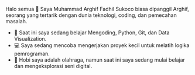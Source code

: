 Halo semua 👋
Saya Muhammad Arghif Fadhil Sukoco biasa dipanggil Arghif, seorang yang tertarik dengan dunia teknologi, coding, dan pemecahan masalah.  

- 🌱 Saat ini saya sedang belajar Mengoding, Python, Git, dan Data Visualization.  
- 💻 Saya sedang mencoba mengerjakan proyek kecil untuk melatih logika pemrograman.  
- 🎨 Hobi saya adalah olahraga, namun saat ini saya sedang mulai belajar dan mengeksplorasi seni digital.